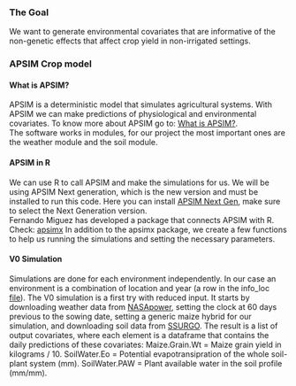 ### The Goal
We want to generate environmental covariates that are informative of the non-genetic effects that affect crop yield in non-irrigated settings.  

### APSIM Crop model
#### What is APSIM?
APSIM is a deterministic model that simulates agricultural systems. With APSIM we can make predictions of physiological and environmental covariates. To know more about APSIM go to: [What is APSIM?](https://www.apsim.info/apsim-model/).  
The software works in modules, for our project the most important ones are the weather module and the soil module.

#### APSIM in R
We can use R to call APSIM and make the simulations for us. 
We will be using APSIM Next generation, which is the new version and must be installed to run this code. Here you can install [APSIM Next Gen](https://www.apsim.info/download-apsim/), make sure to select the Next Generation version.  
Fernando Miguez has developed a package that connects APSIM with R. Check: [apsimx](https://cran.r-project.org/web/packages/apsimx/index.html) 
In addition to the apsimx package, we create a few functions to help us running the simulations and setting the necessary parameters. 

#### V0 Simulation
Simulations are done for each environment independently. In our case an environment is a combination of location and year (a row in the info_loc [file](https://github.com/QuantGen/G2F_RESOURCES/blob/main/Data/OutputFiles/info_loc.csv)). 
The V0 simulation is a first try with reduced input. It starts by downloading weather data from [NASApower](https://power.larc.nasa.gov/), setting the clock at 60 days previous to the sowing date, setting a generic maize hybrid for our simulation, and downloading soil data from [SSURGO](https://www.nrcs.usda.gov/wps/portal/nrcs/detail/soils/survey/?cid=nrcs142p2_053627).
The result is a list of output covariates, where each element is a dataframe that contains the daily predictions of these covariates:
Maize.Grain.Wt = Maize grain yield in kilograms / 10.
SoilWater.Eo = Potential evapotransipration of the whole soil-plant system (mm). 
SoilWater.PAW = Plant available water in the soil profile (mm/mm).
